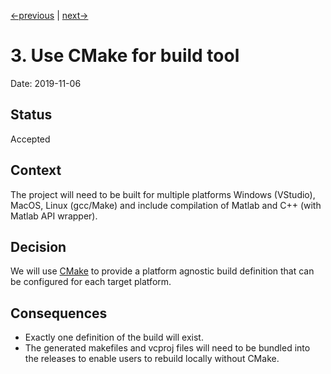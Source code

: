[<-previous](0002-record-architecture-decisions.md) | [next->](0004-cpp-tests-in-separate-projects.md)

# 3. Use CMake for build tool

Date: 2019-11-06

## Status

Accepted

## Context

The project will need to be built for multiple platforms Windows (VStudio), MacOS, Linux (gcc/Make) and include compilation of Matlab and C++ (with Matlab API wrapper).

## Decision

We will use [CMake](https://cmake.org/) to provide a platform agnostic build definition that can be configured for each target platform. 

## Consequences

- Exactly one definition of the build will exist.
- The generated makefiles and vcproj files will need to be bundled into the releases to enable users to rebuild locally without CMake.
